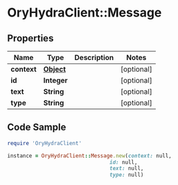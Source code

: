 # OryHydraClient::Message

## Properties

Name | Type | Description | Notes
------------ | ------------- | ------------- | -------------
**context** | [**Object**](.md) |  | [optional] 
**id** | **Integer** |  | [optional] 
**text** | **String** |  | [optional] 
**type** | **String** |  | [optional] 

## Code Sample

```ruby
require 'OryHydraClient'

instance = OryHydraClient::Message.new(context: null,
                                 id: null,
                                 text: null,
                                 type: null)
```


